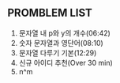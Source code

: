 
## PROMBLEM LIST
1. 문자열 내 p와 y의 개수(06:42)
2. 숫자 문자열과 영단어(08:10)
3. 문자열 다루기 기본(12:29)
4. 신규 아이디 추천(Over 30 min)
5. n^m
